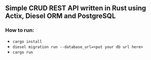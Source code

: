 ## Simple CRUD REST API written in Rust using Actix, Diesel ORM and PostgreSQL

### How to run:
- `cargo install`
- `diesel migration run --database_url=<put your db url here>`
- `cargo run`